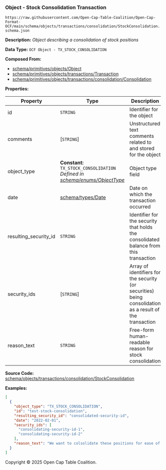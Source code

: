 ### Object - Stock Consolidation Transaction

`https://raw.githubusercontent.com/Open-Cap-Table-Coalition/Open-Cap-Format-OCF/main/schema/objects/transactions/consolidation/StockConsolidation.schema.json`

**Description:** _Object describing a consolidation of stock positions_

**Data Type:** `OCF Object - TX_STOCK_CONSOLIDATION`

**Composed From:**

- [schema/primitives/objects/Object](../../../primitives/objects/Object.md)
- [schema/primitives/objects/transactions/Transaction](../../../primitives/objects/transactions/Transaction.md)
- [schema/primitives/objects/transactions/consolidation/Consolidation](../../../primitives/objects/transactions/consolidation/Consolidation.md)

**Properties:**

| Property              | Type                                                                                                            | Description                                                                                              | Required   |
| --------------------- | --------------------------------------------------------------------------------------------------------------- | -------------------------------------------------------------------------------------------------------- | ---------- |
| id                    | `STRING`                                                                                                        | Identifier for the object                                                                                | `REQUIRED` |
| comments              | [`STRING`]                                                                                                      | Unstructured text comments related to and stored for the object                                          | -          |
| object_type           | **Constant:** `TX_STOCK_CONSOLIDATION`</br>_Defined in [schema/enums/ObjectType](../../../enums/ObjectType.md)_ | Object type field                                                                                        | `REQUIRED` |
| date                  | [schema/types/Date](../../../types/Date.md)                                                                     | Date on which the transaction occurred                                                                   | `REQUIRED` |
| resulting_security_id | `STRING`                                                                                                        | Identifier for the security that holds the consolidated balance from this transaction                    | `REQUIRED` |
| security_ids          | [`STRING`]                                                                                                      | Array of identifiers for the security (or securities) being consolidation as a result of the transaction | `REQUIRED` |
| reason_text           | `STRING`                                                                                                        | Free-form human-readable reason for stock consolidation                                                  | -          |

**Source Code:** [schema/objects/transactions/consolidation/StockConsolidation](../../../../../../schema/objects/transactions/consolidation/StockConsolidation.schema.json)

**Examples:**

```json
[
  {
    "object_type": "TX_STOCK_CONSOLIDATION",
    "id": "test-stock-consolidation",
    "resulting_security_id": "consolidated-security-id",
    "date": "2022-02-01",
    "security_ids": [
      "consolidating-security-id-1",
      "consolidating-security-id-2"
    ],
    "reason_text": "We want to colsolidate these positions for ease of management."
  }
]
```

Copyright © 2025 Open Cap Table Coalition.
